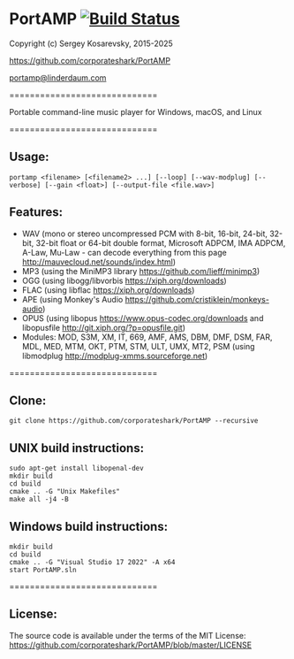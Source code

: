PortAMP [![Build Status](https://github.com/corporateshark/PortAMP/actions/workflows/c-cpp.yml/badge.svg)](https://github.com/corporateshark/PortAMP/actions)
=======

Copyright (c) Sergey Kosarevsky, 2015-2025

https://github.com/corporateshark/PortAMP

portamp@linderdaum.com

=============================

Portable command-line music player for Windows, macOS, and Linux

=============================

Usage:
------

```
portamp <filename> [<filename2> ...] [--loop] [--wav-modplug] [--verbose] [--gain <float>] [--output-file <file.wav>]
```

Features:
---------

* WAV (mono or stereo uncompressed PCM with 8-bit, 16-bit, 24-bit, 32-bit, 32-bit float or 64-bit double format, Microsoft ADPCM, IMA ADPCM, A-Law, Mu-Law - can decode everything from this page http://mauvecloud.net/sounds/index.html)
* MP3 (using the MiniMP3 library https://github.com/lieff/minimp3)
* OGG (using libogg/libvorbis https://xiph.org/downloads)
* FLAC (using libflac https://xiph.org/downloads)
* APE (using Monkey's Audio https://github.com/cristiklein/monkeys-audio)
* OPUS (using libopus https://www.opus-codec.org/downloads and libopusfile http://git.xiph.org/?p=opusfile.git)
* Modules: MOD, S3M, XM, IT, 669, AMF, AMS, DBM, DMF, DSM, FAR, MDL, MED, MTM, OKT, PTM, STM, ULT, UMX, MT2, PSM (using libmodplug http://modplug-xmms.sourceforge.net)

=============================

Clone:
------------------------

```
git clone https://github.com/corporateshark/PortAMP --recursive
```

UNIX build instructions:
------------------------

```
sudo apt-get install libopenal-dev
mkdir build
cd build
cmake .. -G "Unix Makefiles"
make all -j4 -B
```

Windows build instructions:
---------------------------

```
mkdir build
cd build
cmake .. -G "Visual Studio 17 2022" -A x64
start PortAMP.sln
```

=============================


License:
--------

The source code is available under the terms of the MIT License: https://github.com/corporateshark/PortAMP/blob/master/LICENSE
